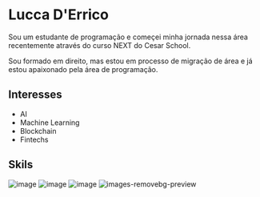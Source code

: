 # Lucca D'Errico
Sou um estudante de programação e começei minha jornada nessa área recentemente através do curso NEXT do Cesar School.

Sou formado em direito, mas estou em processo de migração de área e já estou apaixonado pela área de programação.

## Interesses
* AI
* Machine Learning
* Blockchain
* Fintechs

## Skils
![image](https://user-images.githubusercontent.com/86860708/137406021-94a77d2f-fda2-4384-be64-d6c5eefeaffa.png)     ![image](https://user-images.githubusercontent.com/86860708/137406062-5914d41f-b8c4-4387-a2d7-fe7f3d8808a0.png)     ![image](https://user-images.githubusercontent.com/86860708/137406078-d011c195-5682-4e65-afc9-ad3376fb4365.png)  ![images-removebg-preview](https://user-images.githubusercontent.com/86860708/137476328-a8e01827-243b-4bbe-83ca-51b702e510f9.png)




